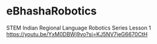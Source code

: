 # eBhashaRobotics
STEM Indian Regional Language Robotics Series
Lesson 1
https://youtu.be/YxM0DBWj9vo?si=KJ5NV7jeG6670CtH

